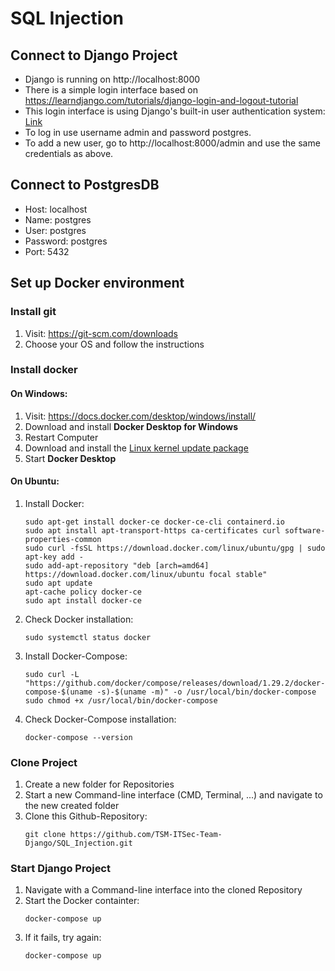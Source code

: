 # SQL Injection

## Connect to Django Project
* Django is running on http://localhost:8000
* There is a simple login interface based on https://learndjango.com/tutorials/django-login-and-logout-tutorial
* This login interface is using Django's built-in user authentication system: [Link](https://docs.djangoproject.com/en/3.1/topics/auth/)
* To log in use username admin and password postgres.
* To add a new user, go to http://localhost:8000/admin and use the same credentials as above.

## Connect to PostgresDB
* Host: localhost
* Name: postgres
* User: postgres
* Password: postgres
* Port: 5432

## Set up Docker environment
### Install git
1. Visit: https://git-scm.com/downloads
2. Choose your OS and follow the instructions

### Install docker
#### On Windows:
1. Visit: https://docs.docker.com/desktop/windows/install/
2. Download and install **Docker Desktop for Windows**
3. Restart Computer
4. Download and install the [Linux kernel update package](https://docs.microsoft.com/de-de/windows/wsl/install-manual#step-4---download-the-linux-kernel-update-package)
5. Start **Docker Desktop**

#### On Ubuntu:
1. Install Docker:
   ```
   sudo apt-get install docker-ce docker-ce-cli containerd.io          
   sudo apt install apt-transport-https ca-certificates curl software-properties-common   
   sudo curl -fsSL https://download.docker.com/linux/ubuntu/gpg | sudo apt-key add -   
   sudo add-apt-repository "deb [arch=amd64] https://download.docker.com/linux/ubuntu focal stable"        
   sudo apt update     
   apt-cache policy docker-ce
   sudo apt install docker-ce  
   ```
2. Check Docker installation:
   ```
   sudo systemctl status docker
   ```
   
3. Install Docker-Compose:
   ```
   sudo curl -L "https://github.com/docker/compose/releases/download/1.29.2/docker-compose-$(uname -s)-$(uname -m)" -o /usr/local/bin/docker-compose  
   sudo chmod +x /usr/local/bin/docker-compose
   ```

4. Check Docker-Compose installation: 
   ```
   docker-compose --version
   ```

### Clone Project
1. Create a new folder for Repositories
2. Start a new Command-line interface (CMD, Terminal, ...) and navigate to the new created folder
3. Clone this Github-Repository: 
   ```
   git clone https://github.com/TSM-ITSec-Team-Django/SQL_Injection.git
   ```

### Start Django Project
1. Navigate with a Command-line interface into the cloned Repository
2. Start the Docker containter: 
   ```
   docker-compose up
   ```
4. If it fails, try again: 
   ```
   docker-compose up
   ```


